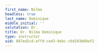 ```yaml
---
first_name: Nilma
headless: true
last_name: Dominique
middle_initial: ''
salutation: Dr.
title: Dr. Nilma Dominique
type: instructor
uid: 887ed2cd-affd-ce43-9ebc-c6d193b60af2
---
```

